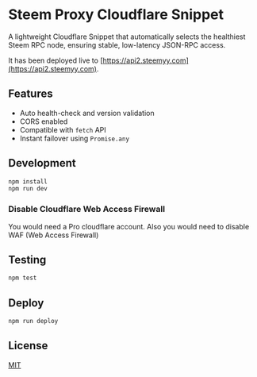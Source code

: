 # Steem Proxy Cloudflare Snippet

A lightweight Cloudflare Snippet that automatically selects the healthiest Steem RPC node, ensuring stable, low-latency JSON-RPC access. 

It has been deployed live to [https://api2.steemyy.com](https://api2.steemyy.com).

## Features
- Auto health-check and version validation
- CORS enabled
- Compatible with `fetch` API
- Instant failover using `Promise.any`

## Development
```bash
npm install
npm run dev
```

### Disable Cloudflare Web Access Firewall
You would need a Pro cloudflare account. Also you would need to disable WAF (Web Access Firewall)

## Testing
```bash
npm test
```

## Deploy
```bash
npm run deploy
```

## License
[MIT](./LICENSE)